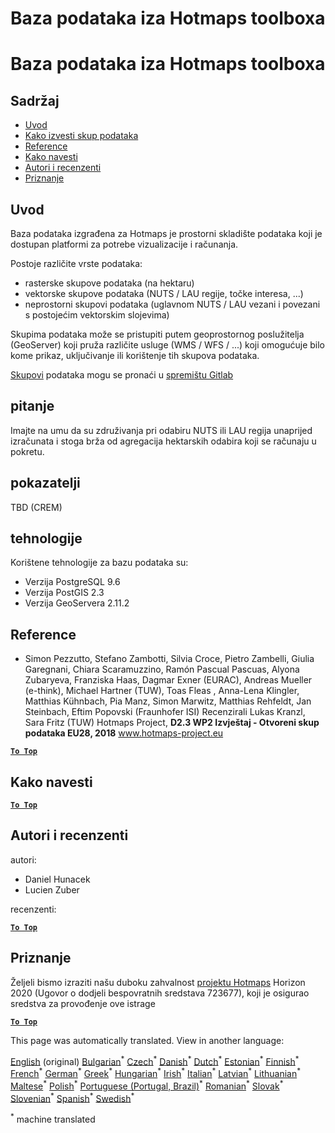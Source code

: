 <h1> <a class="anchor" id="database-behind-the-hotmaps-toolbox" href="#database-behind-the-hotmaps-toolbox"><i class="fa fa-link"></i></a> Baza podataka iza Hotmaps toolboxa </h1><h1> <a class="anchor" id="database-behind-the-hotmaps-toolbox" href="#database-behind-the-hotmaps-toolbox"><i class="fa fa-link"></i></a> Baza podataka iza Hotmaps toolboxa </h1><h2> <a class="anchor" id="table-of-contents" href="#table-of-contents"><i class="fa fa-link"></i></a> Sadržaj </h2><ul><li> <a href="#introduction">Uvod</a> </li><li> <a href="#how-to-export-a-dataset">Kako izvesti skup podataka</a> </li><li> <a href="#references">Reference</a> </li><li> <a href="#how-to-cite">Kako navesti</a> </li><li> <a href="#authors-and-reviewers">Autori i recenzenti</a> </li><li> <a href="#acknowledgement">Priznanje</a> </li></ul><h2> <a class="anchor" id="introduction" href="#introduction"><i class="fa fa-link"></i></a> Uvod </h2><p> Baza podataka izgrađena za Hotmaps je prostorni skladište podataka koji je dostupan platformi za potrebe vizualizacije i računanja. </p><p> Postoje različite vrste podataka: </p><ul><li> rasterske skupove podataka (na hektaru) </li><li> vektorske skupove podataka (NUTS / LAU regije, točke interesa, ...) </li><li> neprostorni skupovi podataka (uglavnom NUTS / LAU vezani i povezani s postojećim vektorskim slojevima) </li></ul><p> Skupima podataka može se pristupiti putem geoprostornog poslužitelja (GeoServer) koji pruža različite usluge (WMS / WFS / ...) koji omogućuje bilo kome prikaz, uključivanje ili korištenje tih skupova podataka. </p><p> <a href="https://gitlab.com/hotmaps">Skupovi</a> podataka mogu se pronaći u <a href="https://gitlab.com/hotmaps">spremištu Gitlab</a> </p><h2> <a class="anchor" id="query" href="#query"><i class="fa fa-link"></i></a> pitanje </h2><p> Imajte na umu da su združivanja pri odabiru NUTS ili LAU regija unaprijed izračunata i stoga brža od agregacija hektarskih odabira koji se računaju u pokretu. </p><h2> <a class="anchor" id="indicators" href="#indicators"><i class="fa fa-link"></i></a> pokazatelji </h2><p> TBD (CREM) </p><h2> <a class="anchor" id="technologies" href="#technologies"><i class="fa fa-link"></i></a> tehnologije </h2><p> Korištene tehnologije za bazu podataka su: </p><ul><li> Verzija PostgreSQL 9.6 </li><li> Verzija PostGIS 2.3 </li><li> Verzija GeoServera 2.11.2 </li></ul><h2> <a class="anchor" id="references" href="#references"><i class="fa fa-link"></i></a> Reference </h2><ul><li> Simon Pezzutto, Stefano Zambotti, Silvia Croce, Pietro Zambelli, Giulia Garegnani, Chiara Scaramuzzino, Ramón Pascual Pascuas, Alyona Zubaryeva, Franziska Haas, Dagmar Exner (EURAC), Andreas Mueller (e-think), Michael Hartner (TUW), Toas Fleas , Anna-Lena Klingler, Matthias Kühnbach, Pia Manz, Simon Marwitz, Matthias Rehfeldt, Jan Steinbach, Eftim Popovski (Fraunhofer ISI) Recenzirali Lukas Kranzl, Sara Fritz (TUW) Hotmaps Project, <strong>D2.3 WP2 Izvještaj - Otvoreni skup podataka EU28, 2018</strong> <a href="http://www.hotmaps-project.eu/wp-content/uploads/2018/05/D2.3-Hotmaps_FINAL-VERSION_for-upload.pdf">www.hotmaps-project.eu</a> </li></ul><p><ins> <code><strong><a href="#table-of-contents">To Top</a></strong></code> </ins> </p><h2> <a class="anchor" id="how-to-cite" href="#how-to-cite"><i class="fa fa-link"></i></a> Kako navesti </h2><p><ins> <code><strong><a href="#table-of-contents">To Top</a></strong></code> </ins> </p><h2> <a class="anchor" id="authors-and-reviewers" href="#authors-and-reviewers"><i class="fa fa-link"></i></a> Autori i recenzenti </h2><p> autori: </p><ul><li> Daniel Hunacek </li><li> Lucien Zuber </li></ul><p> recenzenti: </p><p><ins> <code><strong><a href="#table-of-contents">To Top</a></strong></code> </ins> </p><h2> <a class="anchor" id="acknowledgement" href="#acknowledgement"><i class="fa fa-link"></i></a> Priznanje </h2><p> Željeli bismo izraziti našu duboku zahvalnost <a href="https://www.hotmaps-project.eu">projektu Hotmaps</a> Horizon 2020 (Ugovor o dodjeli bespovratnih sredstava 723677), koji je osigurao sredstva za provođenje ove istrage </p><p><ins> <code><strong><a href="#table-of-contents">To Top</a></strong></code> </ins> </p>
<!--- THIS IS A SUPER UNIQUE IDENTIFIER -->

This page was automatically translated. View in another language:

[English](../en/Database-behind-the-Hotmaps-toolbox) (original) [Bulgarian](../bg/Database-behind-the-Hotmaps-toolbox)<sup>\*</sup>  [Czech](../cs/Database-behind-the-Hotmaps-toolbox)<sup>\*</sup> [Danish](../da/Database-behind-the-Hotmaps-toolbox)<sup>\*</sup> [Dutch](../nl/Database-behind-the-Hotmaps-toolbox)<sup>\*</sup> [Estonian](../et/Database-behind-the-Hotmaps-toolbox)<sup>\*</sup> [Finnish](../fi/Database-behind-the-Hotmaps-toolbox)<sup>\*</sup> [French](../fr/Database-behind-the-Hotmaps-toolbox)<sup>\*</sup> [German](../de/Database-behind-the-Hotmaps-toolbox)<sup>\*</sup> [Greek](../el/Database-behind-the-Hotmaps-toolbox)<sup>\*</sup> [Hungarian](../hu/Database-behind-the-Hotmaps-toolbox)<sup>\*</sup> [Irish](../ga/Database-behind-the-Hotmaps-toolbox)<sup>\*</sup> [Italian](../it/Database-behind-the-Hotmaps-toolbox)<sup>\*</sup> [Latvian](../lv/Database-behind-the-Hotmaps-toolbox)<sup>\*</sup> [Lithuanian](../lt/Database-behind-the-Hotmaps-toolbox)<sup>\*</sup> [Maltese](../mt/Database-behind-the-Hotmaps-toolbox)<sup>\*</sup> [Polish](../pl/Database-behind-the-Hotmaps-toolbox)<sup>\*</sup> [Portuguese (Portugal, Brazil)](../pt/Database-behind-the-Hotmaps-toolbox)<sup>\*</sup> [Romanian](../ro/Database-behind-the-Hotmaps-toolbox)<sup>\*</sup> [Slovak](../sk/Database-behind-the-Hotmaps-toolbox)<sup>\*</sup> [Slovenian](../sl/Database-behind-the-Hotmaps-toolbox)<sup>\*</sup> [Spanish](../es/Database-behind-the-Hotmaps-toolbox)<sup>\*</sup> [Swedish](../sv/Database-behind-the-Hotmaps-toolbox)<sup>\*</sup> 

<sup>\*</sup> machine translated
